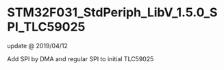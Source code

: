 # STM32F031_StdPeriph_LibV_1.5.0_SPI_TLC59025

update @ 2019/04/12

Add SPI by DMA and regular SPI to initial TLC59025